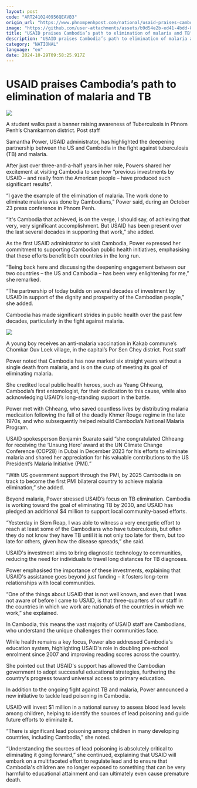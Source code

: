 ```yaml
---
layout: post
code: "ART2410240956QEAVB3"
origin_url: "https://www.phnompenhpost.com/national/usaid-praises-cambodia-s-path-to-elimination-of-malaria-and-tb"
image: "https://github.com/user-attachments/assets/b9d54e2b-ed41-4bdd-88db-53a70ed0afd7"
title: "USAID praises Cambodia’s path to elimination of malaria and TB"
description: "​​USAID praises Cambodia’s path to elimination of malaria and TB​"
category: "NATIONAL"
language: "en"
date: 2024-10-29T09:58:25.917Z
---
```


# USAID praises Cambodia’s path to elimination of malaria and TB

![](https://pppenglish.sgp1.digitaloceanspaces.com/image/main/202410/24_10_2024_the_students_ride_motorbike_to_home_passing_a_banner_tuberculosis_.jpg)

A student walks past a banner raising awareness of Tuberculosis in Phnom Penh’s Chamkarmon district. Post staff

Samantha Power, USAID administrator, has highlighted the deepening partnership between the US and Cambodia in the fight against tuberculosis (TB) and malaria.

After just over three-and-a-half years in her role, Powers shared her excitement at visiting Cambodia to see how “previous investments by USAID – and really from the American people – have produced such significant results”.

“I gave the example of the elimination of malaria. The work done to eliminate malaria was done by Cambodians,” Power said, during an October 23 press conference in Phnom Penh.

“It's Cambodia that achieved, is on the verge, I should say, of achieving that very, very significant accomplishment. But USAID has been present over the last several decades in supporting that work,” she added.

As the first USAID administrator to visit Cambodia, Power expressed her commitment to supporting Cambodian public health initiatives, emphasising that these efforts benefit both countries in the long run.

“Being back here and discussing the deepening engagement between our two countries – the US and Cambodia – has been very enlightening for me,” she remarked.

“The partnership of today builds on several decades of investment by USAID in support of the dignity and prosperity of the Cambodian people,” she added.

Cambodia has made significant strides in public health over the past few decades, particularly in the fight against malaria. 

![](https://github.com/user-attachments/assets/ffbe691d-2052-4a89-956b-621ff77842c4)

A young boy receives an anti-malaria vaccination in Kakab commune’s Chomkar Ouv Loek village, in the capital’s Por Sen Chey district. Post staff

Power noted that Cambodia has now marked six straight years without a single death from malaria, and is on the cusp of meeting its goal of eliminating malaria.

She credited local public health heroes, such as Yeang Chheang, Cambodia’s first entomologist, for their dedication to this cause, while also acknowledging USAID’s long-standing support in the battle.

Power met with Chheang, who saved countless lives by distributing malaria medication following the fall of the deadly Khmer Rouge regime in the late 1970s, and who subsequently helped rebuild Cambodia’s National Malaria Program.

USAID spokesperson Benjamin Suarato said “she congratulated Chheang for receiving the ‘Unsung Hero’ award at the UN Climate Change Conference (COP28) in Dubai in December 2023 for his efforts to eliminate malaria and shared her appreciation for his valuable contributions to the US President’s Malaria Initiative (PMI).”

“With US government support through the PMI, by 2025 Cambodia is on track to become the first PMI bilateral country to achieve malaria elimination,” she added.

Beyond malaria, Power stressed USAID’s focus on TB elimination. Cambodia is working toward the goal of eliminating TB by 2030, and USAID has pledged an additional $4 million to support local community-based efforts. 

“Yesterday in Siem Reap, I was able to witness a very energetic effort to reach at least some of the Cambodians who have tuberculosis, but often they do not know they have TB until it is not only too late for them, but too late for others, given how the disease spreads,” she said. 

USAID's investment aims to bring diagnostic technology to communities, reducing the need for individuals to travel long distances for TB diagnoses.

Power emphasised the importance of these investments, explaining that USAID's assistance goes beyond just funding – it fosters long-term relationships with local communities. 

“One of the things about USAID that is not well known, and even that I was not aware of before I came to USAID, is that three-quarters of our staff in the countries in which we work are nationals of the countries in which we work,” she explained.

In Cambodia, this means the vast majority of USAID staff are Cambodians, who understand the unique challenges their communities face.

While health remains a key focus, Power also addressed Cambodia's education system, highlighting USAID's role in doubling pre-school enrolment since 2007 and improving reading scores across the country. 

She pointed out that USAID's support has allowed the Cambodian government to adopt successful educational strategies, furthering the country's progress toward universal access to primary education.

In addition to the ongoing fight against TB and malaria, Power announced a new initiative to tackle lead poisoning in Cambodia. 

USAID will invest $1 million in a national survey to assess blood lead levels among children, helping to identify the sources of lead poisoning and guide future efforts to eliminate it. 

“There is significant lead poisoning among children in many developing countries, including Cambodia,” she noted.

“Understanding the sources of lead poisoning is absolutely critical to eliminating it going forward,” she continued, explaining that USAID will embark on a multifaceted effort to regulate lead and to ensure that Cambodia's children are no longer exposed to something that can be very harmful to educational attainment and can ultimately even cause premature death.